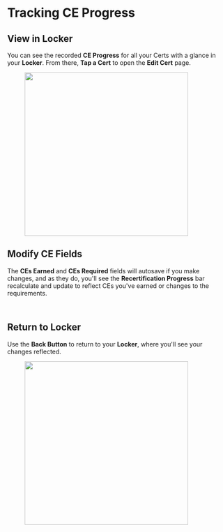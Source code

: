 # Tracking CE Progress

## View in Locker

You can see the recorded **CE Progress** for all your Certs with a glance in your **Locker**. From there, **Tap a Cert** to open the **Edit Cert** page.

<figure><img src="../.gitbook/assets/locker.png" alt="" width="375"><figcaption></figcaption></figure>

## Modify CE Fields

The **CEs Earned** and **CEs Required** fields will autosave if you make changes, and as they do, you'll see the **Recertification Progress** bar recalculate and update to reflect CEs you've earned or changes to the requirements.

<div>

<figure><img src="../.gitbook/assets/progress-60.png" alt=""><figcaption></figcaption></figure>

 

<figure><img src="../.gitbook/assets/IMG_6379.png" alt=""><figcaption></figcaption></figure>

</div>

## Return to Locker

Use the **Back Button** to return to your **Locker**, where you'll see your changes reflected.

<figure><img src="../.gitbook/assets/locker-progress-updated.png" alt="" width="375"><figcaption></figcaption></figure>
